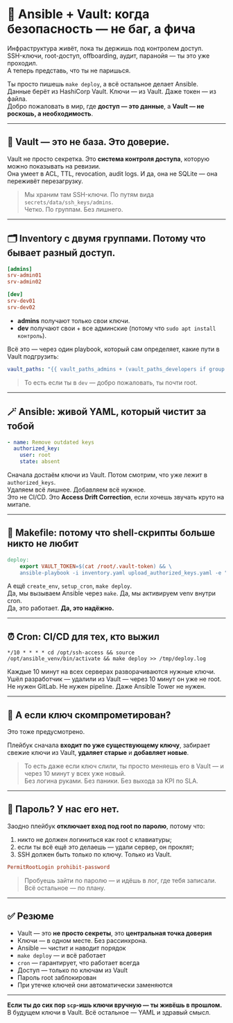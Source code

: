 # 🔐 Ansible + Vault: когда безопасность — не баг, а фича

Инфраструктура живёт, пока ты держишь под контролем доступ.  
SSH-ключи, root-доступ, offboarding, аудит, паранойя — ты это уже проходил.  
А теперь представь, что ты не паришься.

Ты просто пишешь `make deploy`, а всё остальное делает Ansible.  
Данные берёт из HashiCorp Vault. Ключи — из Vault. Даже токен — из файла.  
Добро пожаловать в мир, где **доступ — это данные**, а **Vault — не роскошь, а необходимость**.

---

## 🛅 Vault — это не база. Это доверие.

Vault не просто секретка. Это **система контроля доступа**, которую можно показывать на ревизии.  
Она умеет в ACL, TTL, revocation, audit logs. И да, она не SQLite — она переживёт перезагрузку.

> Мы храним там SSH-ключи. По путям вида `secrets/data/ssh_keys/admins`.  
> Четко. По группам. Без лишнего.

---

## 🗂️ Inventory с двумя группами. Потому что бывает разный доступ.

```ini
[admins]
srv-admin01
srv-admin02

[dev]
srv-dev01
srv-dev02
```

- **admins** получают только свои ключи.
- **dev** получают свои + все админские (потому что `sudo apt install контроль`).

Всё это — через один playbook, который сам определяет, какие пути в Vault подгрузить:

```yaml
vault_paths: "{{ vault_paths_admins + (vault_paths_developers if group == 'dev' else []) }}"
```

> То есть если ты в `dev` — добро пожаловать, ты почти root.

---

## 🪄 Ansible: живой YAML, который чистит за тобой

```yaml
- name: Remove outdated keys
  authorized_key:
    user: root
    state: absent
```

Сначала достаём ключи из Vault. Потом смотрим, что уже лежит в `authorized_keys`.  
Удаляем всё лишнее. Добавляем всё нужное.  
Это не CI/CD. Это **Access Drift Correction**, если хочешь звучать круто на митапе.

---

## 🧼 Makefile: потому что shell-скрипты больше никто не любит

```makefile
deploy:
	export VAULT_TOKEN=$(cat /root/.vault-token) && \
	ansible-playbook -i inventory.yaml upload_authorized_keys.yaml -e "group=admins keys=admins"
```

А ещё `create_env`, `setup_cron`, `make deploy`.  
Да, мы вызываем Ansible через `make`. Да, мы активируем venv внутри cron.  
Да, это работает. **Да, это надёжно.**

---

## ⏰ Cron: CI/CD для тех, кто выжил

```cron
*/10 * * * * cd /opt/ssh-access && source /opt/ansible_venv/bin/activate && make deploy >> /tmp/deploy.log
```

Каждые 10 минут на всех серверах разворачиваются нужные ключи.  
Ушёл разработчик — удалили из Vault — через 10 минут он уже не root.  
Не нужен GitLab. Не нужен pipeline. Даже Ansible Tower не нужен.

---

## 🔁 А если ключ скомпрометирован?

Это тоже предусмотрено.

Плейбук сначала **входит по уже существующему ключу**, забирает свежие ключи из Vault, **удаляет старые** и **добавляет новые**.

> То есть даже если ключ слили, ты просто меняешь его в Vault — и через 10 минут у всех уже новый.  
> Без логина руками. Без паники. Без выхода за KPI по SLA.

---

## 🚫 Пароль? У нас его нет.

Заодно плейбук **отключает вход под root по паролю**, потому что:

1. никто не должен логиниться как root с клавиатуры;
2. если ты всё ещё это делаешь — удали сервер, он проклят;
3. SSH должен быть только по ключу. Только из Vault.

```ini
PermitRootLogin prohibit-password
```

> Пробуешь зайти по паролю — и идёшь в лог, где тебя записали.  
> Всё остальное — по плану.

---

## ✅ Резюме

- Vault — это **не просто секреты**, это **центральная точка доверия**
- Ключи — в одном месте. Без рассинхрона.
- Ansible — чистит и наводит порядок
- `make deploy` — и всё работает
- `cron` — гарантирует, что работает всегда
- Доступ — только по ключам из Vault
- Пароль root заблокирован
- При утечке ключей они автоматически заменяются

---

**Если ты до сих пор `scp`-ишь ключи вручную — ты живёшь в прошлом.**  
В будущем ключи в Vault. Всё остальное — YAML и здравый смысл.
